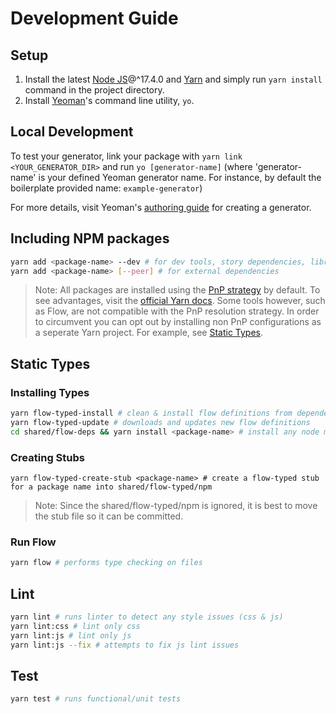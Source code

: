 # Development Guide

## Setup
1. Install the latest [Node JS](https://nodejs.org/)@^17.4.0 and [Yarn](https://yarnpkg.com) and simply run ```yarn install``` command in the project directory.
2. Install [Yeoman](http://yeoman.io/)'s command line utility, ```yo```.

## Local Development

To test your generator, link your package with ```yarn link <YOUR_GENERATOR_DIR>``` and run ```yo [generator-name]``` (where 'generator-name' is your defined Yeoman generator name. For instance, by default the boilerplate provided name: ```example-generator```)

For more details, visit Yeoman's [authoring guide](http://yeoman.io/authoring/) for creating a generator.



## Including NPM packages

```sh
yarn add <package-name> --dev # for dev tools, story dependencies, libraries to be bundled
yarn add <package-name> [--peer] # for external dependencies
```

> Note: All packages are installed using the [PnP strategy](https://yarnpkg.com/features/pnp) by default. To see advantages, visit the [official Yarn docs](https://yarnpkg.com/features/pnp#the-node_modules-problem). Some tools however, such as Flow, are not compatible with the PnP resolution strategy. In order to circumvent you can opt out by installing non PnP configurations as a seperate Yarn project. For example, see [Static Types](#static-types).

## Static Types

### Installing Types

```sh
yarn flow-typed-install # clean & install flow definitions from dependencies and peerDependencies
yarn flow-typed-update # downloads and updates new flow definitions
cd shared/flow-deps && yarn install <package-name> # install any node modules that flow cannot resolve with PnP strategy
```

### Creating Stubs

```
yarn flow-typed-create-stub <package-name> # create a flow-typed stub for a package name into shared/flow-typed/npm
```

> Note: Since the shared/flow-typed/npm is ignored, it is best to move the stub file so it can be committed.

### Run Flow

```sh
yarn flow # performs type checking on files
```

## Lint

```sh
yarn lint # runs linter to detect any style issues (css & js)
yarn lint:css # lint only css
yarn lint:js # lint only js
yarn lint:js --fix # attempts to fix js lint issues
```

## Test

```sh
yarn test # runs functional/unit tests
```